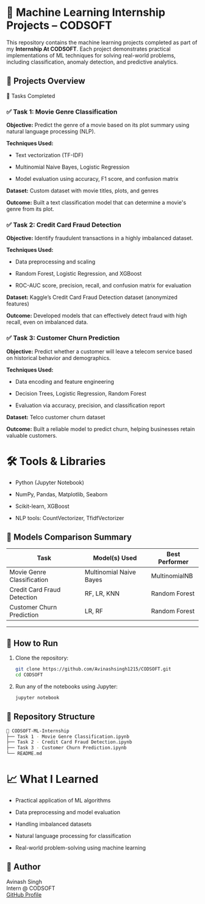 # 💼 Machine Learning Internship Projects – CODSOFT
This repository contains the machine learning projects completed as part of my **Internship At CODSOFT**. Each project demonstrates practical implementations of ML techniques for solving real-world problems, including classification, anomaly detection, and predictive analytics.



## 📁 Projects Overview

📌 Tasks Completed
### ✅ Task 1: Movie Genre Classification
**Objective:** Predict the genre of a movie based on its plot summary using natural language processing (NLP).

**Techniques Used:**

- Text vectorization (TF-IDF)

- Multinomial Naive Bayes, Logistic Regression

- Model evaluation using accuracy, F1 score, and confusion matrix

**Dataset:** Custom dataset with movie titles, plots, and genres

**Outcome:** Built a text classification model that can determine a movie's genre from its plot.

### ✅ Task 2: Credit Card Fraud Detection

**Objective:** Identify fraudulent transactions in a highly imbalanced dataset.

**Techniques Used:**

- Data preprocessing and scaling

- Random Forest, Logistic Regression, and XGBoost

- ROC-AUC score, precision, recall, and confusion matrix for evaluation

**Dataset:** Kaggle’s Credit Card Fraud Detection dataset (anonymized features)

**Outcome:** Developed models that can effectively detect fraud with high recall, even on imbalanced data.

### ✅ Task 3: Customer Churn Prediction

**Objective:** Predict whether a customer will leave a telecom service based on historical behavior and demographics.

**Techniques Used:**

- Data encoding and feature engineering

- Decision Trees, Logistic Regression, Random Forest

- Evaluation via accuracy, precision, and classification report

**Dataset:** Telco customer churn dataset

**Outcome:** Built a reliable model to predict churn, helping businesses retain valuable customers.

# 🛠️ Tools & Libraries

- Python (Jupyter Notebook)

- NumPy, Pandas, Matplotlib, Seaborn

- Scikit-learn, XGBoost

- NLP tools: CountVectorizer, TfidfVectorizer

## 🧠 Models Comparison Summary

| Task                      | Model(s) Used                    | Best Performer           |
|---------------------------|----------------------------------|--------------------------|
| Movie Genre Classification | Multinomial Naive Bayes         | MultinomialNB            |
| Credit Card Fraud Detection | RF, LR, KNN                    | Random Forest            |
| Customer Churn Prediction  | LR, RF                          | Random Forest            |

---

## 📌 How to Run

1. Clone the repository:
   ```bash
   git clone https://github.com/Avinashsingh1215/CODSOFT.git
   cd CODSOFT
   ```
2. Run any of the notebooks using Jupyter:
   ```bash
   jupyter notebook
   ```
## 📂 Repository Structure
  ```bash
  📁 CODSOFT-ML-Internship
├── Task 1 - Movie Genre Classification.ipynb
├── Task 2 - Credit Card Fraud Detection.ipynb
├── Task 3 - Customer Churn Prediction.ipynb
└── README.md

```
# 📈 What I Learned

- Practical application of ML algorithms

- Data preprocessing and model evaluation

- Handling imbalanced datasets

- Natural language processing for classification

- Real-world problem-solving using machine learning

## 🔗 Author 
Avinash Singh \
Intern @ CODSOFT \
[GitHub Profile](https://github.com/Avinashsingh1215)

